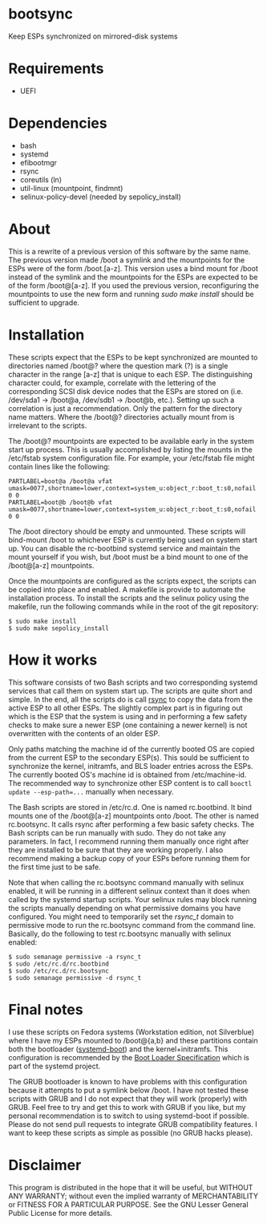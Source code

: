 # bootsync

Keep ESPs synchronized on mirrored-disk systems

# Requirements

- UEFI

# Dependencies

- bash
- systemd
- efibootmgr
- rsync
- coreutils (ln)
- util-linux (mountpoint, findmnt)
- selinux-policy-devel (needed by sepolicy\_install)

# About

This is a rewrite of a previous version of this software by the same name. The previous version made /boot a symlink and the mountpoints for the ESPs were of the form /boot.[a-z]. This version uses a bind mount for /boot instead of the symlink and the mountpoints for the ESPs are expected to be of the form /boot@[a-z]. If you used the previous version, reconfiguring the mountpoints to use the new form and running *sudo make install* should be sufficient to upgrade.

# Installation

These scripts expect that the ESPs to be kept synchronized are mounted to directories named /boot@? where the question mark (?) is a single character in the range [a-z] that is unique to each ESP. The distinguishing character could, for example, correlate with the lettering of the corresponding SCSI disk device nodes that the ESPs are stored on (i.e. /dev/sda1 -> /boot@a, /dev/sdb1 -> /boot@b, etc.). Setting up such a correlation is just a recommendation. Only the pattern for the directory name matters. Where the /boot@? directories actually mount from is irrelevant to the scripts.

The /boot@? mountpoints are expected to be available early in the system start up process. This is usually accomplished by listing the mounts in the /etc/fstab system configuration file. For example, your /etc/fstab file might contain lines like the following:

    PARTLABEL=boot@a /boot@a vfat umask=0077,shortname=lower,context=system_u:object_r:boot_t:s0,nofail 0 0
    PARTLABEL=boot@b /boot@b vfat umask=0077,shortname=lower,context=system_u:object_r:boot_t:s0,nofail 0 0

The /boot directory should be empty and unmounted. These scripts will bind-mount /boot to whichever ESP is currently being used on system start up. You can disable the rc-bootbind systemd service and maintain the mount yourself if you wish, but /boot must be a bind mount to one of the /boot@[a-z] mountpoints.

Once the mountpoints are configured as the scripts expect, the scripts can be copied into place and enabled. A makefile is provide to automate the installation process. To install the scripts and the selinux policy using the makefile, run the following commands while in the root of the git repository:

    $ sudo make install
    $ sudo make sepolicy_install

# How it works

This software consists of two Bash scripts and two corresponding systemd services that call them on system start up. The scripts are quite short and simple. In the end, all the scripts do is call [rsync](https://en.wikipedia.org/wiki/Rsync) to copy the data from the active ESP to all other ESPs. The slightly complex part is in figuring out which is the ESP that the system is using and in performing a few safety checks to make sure a newer ESP (one containing a newer kernel) is not overwritten with the contents of an older ESP.

Only paths matching the machine id of the currently booted OS are copied from the current ESP to the secondary ESP(s). This sould be sufficient to synchronize the kernel, initramfs, and BLS loader entries across the ESPs. The currently booted OS's machine id is obtained from /etc/machine-id. The recommended way to synchronize other ESP content is to call `booctl update --esp-path=...` manually when necessary.

The Bash scripts are stored in /etc/rc.d. One is named rc.bootbind. It bind mounts one of the /boot@[a-z] mountpoints onto /boot. The other is named rc.bootsync. It calls rsync after performing a few basic safety checks. The Bash scripts can be run manually with sudo. They do not take any parameters. In fact, I recommend running them manually once right after they are installed to be sure that they are working properly. I also recommend making a backup copy of your ESPs before running them for the first time just to be safe.

Note that when calling the rc.bootsync command manually with selinux enabled, it will be running in a different selinux context than it does when called by the systemd startup scripts. Your selinux rules may block running the scripts manually depending on what permissive domains you have configured. You might need to temporarily set the *rsync\_t* domain to permissive mode to run the rc.bootsync command from the command line. Basically, do the following to test rc.bootsync manually with selinux enabled:

    $ sudo semanage permissive -a rsync_t
    $ sudo /etc/rc.d/rc.bootbind
    $ sudo /etc/rc.d/rc.bootsync
    $ sudo semanage permissive -d rsync_t

# Final notes

I use these scripts on Fedora systems (Workstation edition, not Silverblue) where I have my ESPs mounted to /boot@{a,b} and these partitions contain both the bootloader ([systemd-boot](https://www.freedesktop.org/wiki/Software/systemd/systemd-boot/)) and the kernel+initramfs. This configuration is recommended by the [Boot Loader Specification](https://systemd.io/BOOT_LOADER_SPECIFICATION/) which is part of the systemd project.

The GRUB bootloader is known to have problems with this configuration because it attempts to put a symlink below /boot. I have not tested these scripts with GRUB and I do not expect that they will work (properly) with GRUB. Feel free to try and get this to work with GRUB if you like, but my personal recommendation is to switch to using systemd-boot if possible. Please do not send pull requests to integrate GRUB compatibility features. I want to keep these scripts as simple as possible (no GRUB hacks please).

# Disclaimer

This program is distributed in the hope that it will be useful, but WITHOUT ANY WARRANTY; without even the implied warranty of MERCHANTABILITY or FITNESS FOR A PARTICULAR PURPOSE. See the GNU Lesser General Public License for more details.
